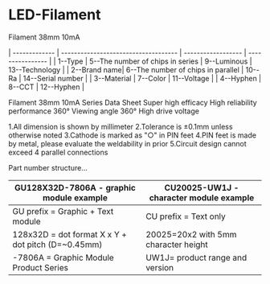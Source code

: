# LED-Filament

Filament 38mm 10mA

| ------------- | ------------------------------------ | ------------------ | ---------------- |
| 1--Type      | 5--The number of chips in series     | 9--Luminous        | 13--Technology |
| 2--Brand name| 6--The number of chips in parallel   | 10--Ra             | 14--Serial number |
| 3--Material  | 7--Color                             | 11--Voltage |
| 4--Hyphen    | 8--CCT                               | 12--Hyphen |


Filament 38mm 10mA Series Data Sheet
Super high efficacy
High reliability performance
360° Viewing angle 360°
High drive voltage

1.All dimension is shown by millimeter
2.Tolerance is ±0.1mm unless otherwise noted
3.Cathode is marked as "○" in PIN feet
4.PIN feet is made by metal, please evaluate the weldability in prior
5.Circuit design cannot exceed 4 parallel connections



Part number structure...

| GU128X32D-7806A - graphic module example | CU20025-UW1J - character module example  |
| ----------------------------- | ------------------------------------------------------------------------------ |
|   GU prefix = Graphic + Text module                        |               CU prefix = Text only|
|  128x32D = dot format X x Y + dot pitch (D=~0.45mm)         |             20025=20x2 with 5mm character height|
| -7806A = Graphic Module Product Series                    |              UW1J= product range and version|

